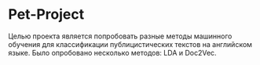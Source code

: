 # Pet-Project
Целью проекта является попробовать разные методы машинного обучения для классификации публицистических текстов на английском языке.
Было опробовано несколько методов: LDA и Doc2Vec.
